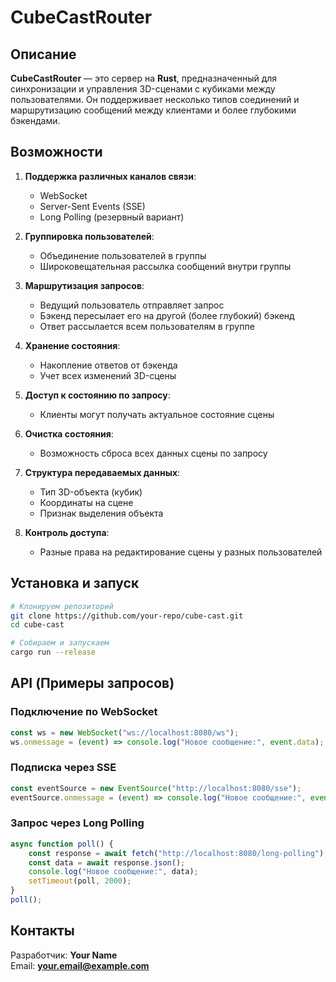 # CubeCastRouter

## Описание

**CubeCastRouter** — это сервер на **Rust**, предназначенный для синхронизации и управления 3D-сценами с кубиками между пользователями. Он поддерживает несколько типов соединений и маршрутизацию сообщений между клиентами и более глубокими бэкендами.

## Возможности

1. **Поддержка различных каналов связи**:

   - WebSocket
   - Server-Sent Events (SSE)
   - Long Polling (резервный вариант)

2. **Группировка пользователей**:

   - Объединение пользователей в группы
   - Широковещательная рассылка сообщений внутри группы

3. **Маршрутизация запросов**:

   - Ведущий пользователь отправляет запрос
   - Бэкенд пересылает его на другой (более глубокий) бэкенд
   - Ответ рассылается всем пользователям в группе

4. **Хранение состояния**:

   - Накопление ответов от бэкенда
   - Учет всех изменений 3D-сцены

5. **Доступ к состоянию по запросу**:

   - Клиенты могут получать актуальное состояние сцены

6. **Очистка состояния**:

   - Возможность сброса всех данных сцены по запросу

7. **Структура передаваемых данных**:

   - Тип 3D-объекта (кубик)
   - Координаты на сцене
   - Признак выделения объекта

8. **Контроль доступа**:

   - Разные права на редактирование сцены у разных пользователей

## Установка и запуск

```sh
# Клонируем репозиторий
git clone https://github.com/your-repo/cube-cast.git
cd cube-cast

# Собираем и запускаем
cargo run --release
```

## API (Примеры запросов)

### Подключение по WebSocket

```javascript
const ws = new WebSocket("ws://localhost:8080/ws");
ws.onmessage = (event) => console.log("Новое сообщение:", event.data);
```

### Подписка через SSE

```javascript
const eventSource = new EventSource("http://localhost:8080/sse");
eventSource.onmessage = (event) => console.log("Новое сообщение:", event.data);
```

### Запрос через Long Polling

```javascript
async function poll() {
    const response = await fetch("http://localhost:8080/long-polling");
    const data = await response.json();
    console.log("Новое сообщение:", data);
    setTimeout(poll, 2000);
}
poll();
```

## Контакты

Разработчик: **Your Name**\
Email: [**your.email@example.com**](mailto\:your.email@example.com)

